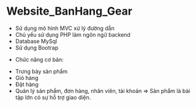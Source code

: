 # Website_BanHang_Gear
- Sử dụng mô hình MVC xử lý đường dẫn
- Chủ yếu sử dụng PHP làm ngôn ngữ backend
- Database MySql
- Sử dụng Bootrap 
* Chức năng cơ bản:
 + Trưng bày sản phẩm
 + Giỏ hàng
 + Đặt hàng
 + Quản lý sản phẩm, đơn hàng, nhân viên, tài khoản
=> Sản phẩm là bài tập lớn có sự hỗ trợ giao diện.
